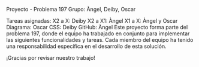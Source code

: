 Proyecto - Problema 197
Grupo: Àngel, Deiby, Oscar

Tareas asignadas:
X2 a X: Deiby
X2 a X1: Àngel
X1 a X: Àngel y Oscar
Diagrama: Oscar
CSS: Deiby
GitHub: Àngel
Este proyecto forma parte del problema 197, donde el equipo ha trabajado en conjunto para implementar las siguientes funcionalidades y tareas. Cada miembro del equipo ha tenido una responsabilidad específica en el desarrollo de esta solución.

¡Gracias por revisar nuestro trabajo!
